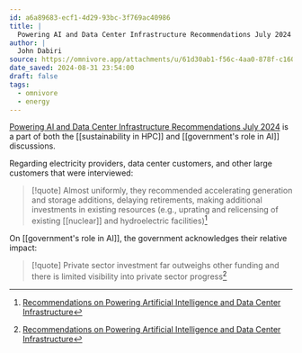 ```yaml
---
id: a6a89683-ecf1-4d29-93bc-3f769ac40986
title: |
  Powering AI and Data Center Infrastructure Recommendations July 2024
author: |
  John Dabiri
source: https://omnivore.app/attachments/u/61d30ab1-f56c-4aa0-878f-c160c35e8a2f/PoweringAIandDataCenterInfrastructureRecommendationsJuly2024.pdf
date_saved: 2024-08-31 23:54:00
draft: false
tags:
  - omnivore
  - energy
---
```

[Powering AI and Data Center Infrastructure Recommendations July 2024](https://omnivore.app/attachments/u/61d30ab1-f56c-4aa0-878f-c160c35e8a2f/PoweringAIandDataCenterInfrastructureRecommendationsJuly2024.pdf) is a part of both the [[sustainability in HPC]] and [[government's role in AI]] discussions.

Regarding electricity providers, data center customers, and other large customers that were interviewed:

> [!quote]
> Almost uniformly, they  recommended accelerating generation and storage additions, delaying retirements, making additional  investments in existing resources (e.g., uprating and relicensing of existing [[nuclear]] and hydroelectric  facilities)[^a6a89683-ecf1-4d29-93bc-3f769ac40986]

On [[government's role in AI]], the government acknowledges their relative impact:

> [!quote]
> Private sector  investment far outweighs other funding and there is limited visibility into private sector progress[^a6a89683-ecf1-4d29-93bc-3f769ac40986]

[^a6a89683-ecf1-4d29-93bc-3f769ac40986]: [Recommendations on Powering Artificial Intelligence and Data Center Infrastructure](https://www.energy.gov/sites/default/files/2024-08/Powering%20AI%20and%20Data%20Center%20Infrastructure%20Recommendations%20July%202024.pdf)
